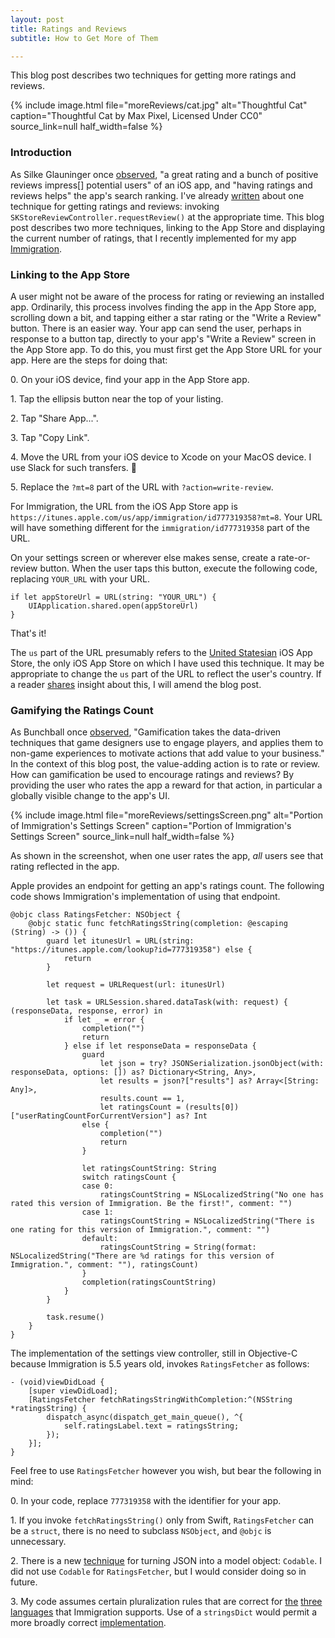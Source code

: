 ```yaml
---
layout: post
title: Ratings and Reviews
subtitle: How to Get More of Them

---
```


This blog post describes two techniques for getting more ratings and reviews.

<!--excerpt-->

{% include image.html
    file="moreReviews/cat.jpg"
    alt="Thoughtful Cat"
    caption="Thoughtful Cat by Max Pixel, Licensed Under CC0"
    source_link=null
    half_width=false
%}

### Introduction

As Silke Glauninger once [observed](https://medium.com/app-radar-highlights/why-ratings-and-reviews-matter-in-app-store-optimization-5c93d285f029), "a great rating and a bunch of positive reviews impress[] potential users" of an iOS app, and "having ratings and reviews helps" the app's search ranking. I've already [written](http://racecondition.software/blog/unit-testing/) about one technique for getting ratings and reviews: invoking `SKStoreReviewController.requestReview()` at the appropriate time. This blog post describes two more techniques, linking to the App Store and displaying the current number of ratings, that I recently implemented for my app [Immigration](https://itunes.apple.com/us/app/immigration/id777319358).

### Linking to the App Store

A user might not be aware of the process for rating or reviewing an installed app. Ordinarily, this process involves finding the app in the App Store app, scrolling down a bit, and tapping either a star rating or the "Write a Review" button. There is an easier way. Your app can send the user, perhaps in response to a button tap, directly to your app's "Write a Review" screen in the App Store app. To do this, you must first get the App Store URL for your app. Here are the steps for doing that:

0\. On your iOS device, find your app in the App Store app.

1\. Tap the ellipsis button near the top of your listing.

2\. Tap "Share App...".

3\. Tap "Copy Link".

4\. Move the URL from your iOS device to Xcode on your MacOS device. I use Slack for such transfers. 🤷

5\. Replace the `?mt=8` part of the URL with `?action=write-review`.

For Immigration, the URL from the iOS App Store app is `https://itunes.apple.com/us/app/immigration/id777319358?mt=8`. Your URL will have something different for the `immigration/id777319358` part of the URL.

On your settings screen or wherever else makes sense, create a rate-or-review button. When the user taps this button, execute the following code, replacing `YOUR_URL` with your URL.

```
if let appStoreUrl = URL(string: "YOUR_URL") {
    UIApplication.shared.open(appStoreUrl)
}
```

That's it!

The `us` part of the URL presumably refers to the [United Statesian](https://www.merriam-webster.com/dictionary/United%20Statesian) iOS App Store, the only iOS App Store on which I have used this technique. It may be appropriate to change the `us` part of the URL to reflect the user's country. If a reader [shares](http://racecondition.software/contact/) insight about this, I will amend the blog post.

### Gamifying the Ratings Count

As Bunchball once [observed](https://www.bunchball.com/gamification), "Gamification takes the data-driven techniques that game designers use to engage players, and applies them to non-game experiences to motivate actions that add value to your business." In the context of this blog post, the value-adding action is to rate or review. How can gamification be used to encourage ratings and reviews? By providing the user who rates the app a reward for that action, in particular a globally visible change to the app's UI.

{% include image.html
    file="moreReviews/settingsScreen.png"
    alt="Portion of Immigration's Settings Screen"
    caption="Portion of Immigration's Settings Screen"
    source_link=null
    half_width=false
%}

As shown in the screenshot, when one user rates the app, _all_ users see that rating reflected in the app.

Apple provides an endpoint for getting an app's ratings count. The following code shows Immigration's implementation of using that endpoint.

```
@objc class RatingsFetcher: NSObject {
    @objc static func fetchRatingsString(completion: @escaping (String) -> ()) {
        guard let itunesUrl = URL(string: "https://itunes.apple.com/lookup?id=777319358") else {
            return
        }

        let request = URLRequest(url: itunesUrl)

        let task = URLSession.shared.dataTask(with: request) { (responseData, response, error) in
            if let _ = error {
                completion("")
                return
            } else if let responseData = responseData {
                guard
                    let json = try? JSONSerialization.jsonObject(with: responseData, options: []) as? Dictionary<String, Any>,
                    let results = json?["results"] as? Array<[String: Any]>,
                    results.count == 1,
                    let ratingsCount = (results[0])["userRatingCountForCurrentVersion"] as? Int
                else {
                    completion("")
                    return
                }

                let ratingsCountString: String
                switch ratingsCount {
                case 0:
                    ratingsCountString = NSLocalizedString("No one has rated this version of Immigration. Be the first!", comment: "")
                case 1:
                    ratingsCountString = NSLocalizedString("There is one rating for this version of Immigration.", comment: "")
                default:
                    ratingsCountString = String(format: NSLocalizedString("There are %d ratings for this version of Immigration.", comment: ""), ratingsCount)
                }
                completion(ratingsCountString)
            }
        }

        task.resume()
    }
}
```

The implementation of the settings view controller, still in Objective-C because Immigration is 5.5 years old, invokes `RatingsFetcher` as follows:

```
- (void)viewDidLoad {
    [super viewDidLoad];
    [RatingsFetcher fetchRatingsStringWithCompletion:^(NSString *ratingsString) {
        dispatch_async(dispatch_get_main_queue(), ^{
            self.ratingsLabel.text = ratingsString;
        });
    }];
}
```

Feel free to use `RatingsFetcher` however you wish, but bear the following in mind:

0\. In your code, replace `777319358` with the identifier for your app.

1\. If you invoke `fetchRatingsString()` only from Swift, `RatingsFetcher` can be a `struct`, there is no need to subclass `NSObject`, and `@objc` is unnecessary.

2\. There is a new [technique](https://developer.apple.com/documentation/foundation/archives_and_serialization/encoding_and_decoding_custom_types) for turning JSON into a model object: `Codable`. I did not use `Codable` for `RatingsFetcher`, but I would consider doing so in future.

3\. My code assumes certain pluralization rules that are correct for [the](http://historyofenglishpodcast.com) [three](http://www.rae.es) [languages](http://www.academia.org.br/nossa-lingua/lingua-portuguesa) that Immigration supports. Use of a `stringsDict` would permit a more broadly correct [implementation](https://crunchybagel.com/localizing-plurals-in-ios-development/).
